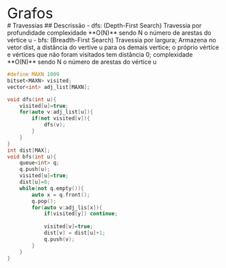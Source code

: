 <div  style="font-size: 34px">
Grafos
</div>
# Travessias
## Descrissão
- dfs: (Depth-First Search) Travessia por profundidade complexidade **O(N)** sendo N o número de arestas do vértice u
- bfs: (Breadth-First Search) Travessia por largura; Armazena no vetor dist, a distância do vertive u para os demais vertice; o próprio vértice e vértices que não foram visitados tem distância 0; complexidade **O(N)** sendo N o número de arestas do vértice u

```c++
#define MAXN 1009
bitset<MAXN> visited;
vector<int> adj_list[MAXN];

void dfs(int u){
    visited[u]=true;
    for(auto v:adj_list[u]){
        if(not visited[v]){
            dfs(v);
        }
    }
}
int dist[MAX];
void bfs(int u){
    queue<int> q;
    q.push(u);
    visited[u]=true;
    dist[u]=0;
    while(not q.empty()){
        auto x = q.front();
        q.pop();
        for(auto v:adj_lis[x]){
            if(visited[y]) continue;
            
            visited[v]=true;
            dist[v] = dist[u]+1;
            q.push(v);
        }
    }
}
```
<div style="page-break-after: always;"></div>